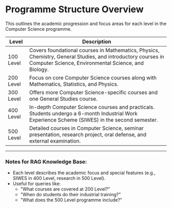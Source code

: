 # Programme Structure Overview

This outlines the academic progression and focus areas for each level in the Computer Science programme.

| Level      | Description                                                                                             |
|------------|---------------------------------------------------------------------------------------------------------|
| 100 Level  | Covers foundational courses in Mathematics, Physics, Chemistry, General Studies, and introductory courses in Computer Science, Environmental Science, and Biology. |
| 200 Level  | Focus on core Computer Science courses along with Mathematics, Statistics, and Physics.                 |
| 300 Level  | Offers more Computer Science-specific courses and one General Studies course.                           |
| 400 Level  | In-depth Computer Science courses and practicals. Students undergo a 6-month Industrial Work Experience Scheme (SIWES) in the second semester. |
| 500 Level  | Detailed courses in Computer Science, seminar presentation, research project, oral defense, and external examination. |

---

### Notes for RAG Knowledge Base:

- Each level describes the academic focus and special features (e.g., SIWES in 400 Level, research in 500 Level).
- Useful for queries like:
  - "What courses are covered at 200 Level?"
  - "When do students do their industrial training?"
  - "What does the 500 Level programme include?"
